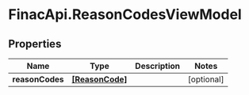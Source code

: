 # FinacApi.ReasonCodesViewModel

## Properties
Name | Type | Description | Notes
------------ | ------------- | ------------- | -------------
**reasonCodes** | [**[ReasonCode]**](ReasonCode.md) |  | [optional] 
